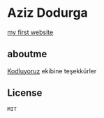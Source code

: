 # Aziz Dodurga

[my first website](index.html)

## aboutme

[Kodluyoruz](https://www.kodluyoruz.org/) ekibine teşekkürler

## License

    MIT

